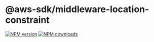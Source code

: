 # @aws-sdk/middleware-location-constraint

[![NPM version](https://img.shields.io/npm/v/@aws-sdk/middleware-location-constraint/rc.svg)](https://www.npmjs.com/package/@aws-sdk/middleware-location-constraint)
[![NPM downloads](https://img.shields.io/npm/dm/@aws-sdk/middleware-location-constraint.svg)](https://www.npmjs.com/package/@aws-sdk/middleware-location-constraint)
